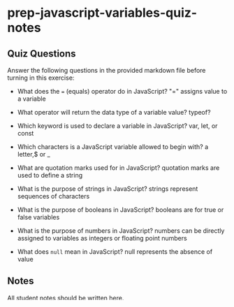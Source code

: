 # prep-javascript-variables-quiz-notes

## Quiz Questions

Answer the following questions in the provided markdown file before turning in this exercise:

- What does the `=` (equals) operator do in JavaScript?
  "=" assigns value to a variable

- What operator will return the data type of a variable value?
  typeof?
- Which keyword is used to declare a variable in JavaScript?
  var, let, or const

- Which characters is a JavaScript variable allowed to begin with?
  a letter,$ or \_

- What are quotation marks used for in JavaScript?
  quotation marks are used to define a string
- What is the purpose of strings in JavaScript?
  strings represent sequences of characters

- What is the purpose of booleans in JavaScript?
  booleans are for true or false variables

- What is the purpose of numbers in JavaScript?
  numbers can be directly assigned to variables as integers or floating point numbers

- What does `null` mean in JavaScript?
  null represents the absence of value

## Notes

All student notes should be written here.

How to write `Code Examples` in markdown

for JS:

```javascript
const data = 'Howdy';
```

for HTML:

```html
<div>
  <p>This is text content</p>
</div>
```

for CSS:

```css
div {
  width: 100%;
}
```
